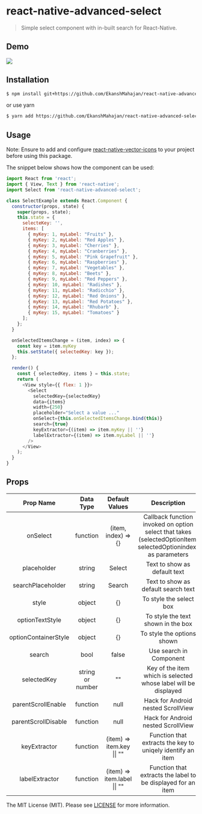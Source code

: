 # react-native-advanced-select

> Simple select component with in-built search for React-Native.

## Demo

<img src="https://raw.githubusercontent.com/EkanshMahajan/react-native-advanced-select/master/demo/Example-iOS.gif">

## Installation

```bash
$ npm install git+https://github.com/EkanshMahajan/react-native-advanced-select.git --save
```

or use yarn

```bash
$ yarn add https://github.com/EkanshMahajan/react-native-advanced-select
```

## Usage

Note: Ensure to add and configure [react-native-vector-icons](https://github.com/oblador/react-native-vector-icons) to your project before using this package.

The snippet below shows how the component can be used:

```javascript
import React from 'react';
import { View, Text } from 'react-native';
import Select from 'react-native-advanced-select';

class SelectExample extends React.Component {
  constructor(props, state) {
    super(props, state);
    this.state = {
      selecteKey: '',
      items: [
        { myKey: 1, myLabel: "Fruits" },
        { myKey: 2, myLabel: "Red Apples" },
        { myKey: 3, myLabel: "Cherries" },
        { myKey: 4, myLabel: "Cranberries" },
        { myKey: 5, myLabel: "Pink Grapefruit" },
        { myKey: 6, myLabel: "Raspberries" },
        { myKey: 7, myLabel: "Vegetables" },
        { myKey: 8, myLabel: "Beets" },
        { myKey: 9, myLabel: "Red Peppers" },
        { myKey: 10, myLabel: "Radishes" },
        { myKey: 11, myLabel: "Radicchio" },
        { myKey: 12, myLabel: "Red Onions" },
        { myKey: 13, myLabel: "Red Potatoes" },
        { myKey: 14, myLabel: "Rhubarb" },
        { myKey: 15, myLabel: "Tomatoes" }
      ];
    };
  }

  onSelectedItemsChange = (item, index) => {
    const key = item.myKey
    this.setState({ selectedKey: key });
  };

  render() {
    const { selectedKey, items } = this.state;
    return (
      <View style={{ flex: 1 }}>
        <Select
          selectedKey={selectedKey}
          data={items}
          width={250}
          placeholder="Select a value ..."
          onSelect={this.onSelectedItemsChange.bind(this)}
          search={true}
          keyExtractor={(item) => item.myKey || ''}
          labelExtractor={(item) => item.myLabel || ''}
        />
      </View>
    );
  }
}
```

## Props

|       Prop Name      |     Data Type    |        Default Values        |                                                  Description                                                  |
|:--------------------:|:----------------:|:----------------------------:|:-------------------------------------------------------------------------------------------------------------:|
|       onSelect       |     function     |      (item, index) => {}     | Callback function invoked on option select that takes (selectedOptionItem, selectedOptionindex) as parameters |
|      placeholder     |      string      |            Select            | Text to show as default text                                                                                  |
|   searchPlaceholder  |      string      |            Search            | Text to show as default search text                                                                           |
|         style        |      object      |              {}              | To style the select box                                                                                       |
|    optionTextStyle   |      object      |              {}              | To style the text shown in the box                                                                            |
| optionContainerStyle |      object      |              {}              | To style the options shown                                                                                    |
|        search        |       bool       |             false            | Use search in Component                                                                                       |
|      selectedKey     | string or number |              ""              | Key of the item which is selected whose label will be displayed                                               |
|  parentScrollEnable  |     function     |             null             | Hack for Android nested ScrollView                                                                            |
|  parentScrollDisable |     function     |             null             | Hack for Android nested ScrollView                                                                            |
|     keyExtractor     |     function     |  (item) => item.key \|\| ""  | Function that extracts the key to uniqely identify an item                                                    |
|    labelExtractor    |     function     | (item) => item.label \|\| "" | Function that extracts the label to be displayed for an item                                                  |

The MIT License (MIT). Please see [LICENSE](LICENSE) for more information.
